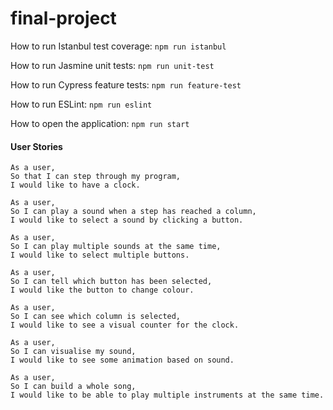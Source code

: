 # final-project

How to run Istanbul test coverage:
`npm run istanbul`

How to run Jasmine unit tests:
`npm run unit-test`

How to run Cypress feature tests:
`npm run feature-test`

How to run ESLint:
`npm run eslint`

How to open the application:
`npm run start`

#### User Stories

```
As a user,
So that I can step through my program,
I would like to have a clock.

As a user,
So I can play a sound when a step has reached a column,
I would like to select a sound by clicking a button.

As a user,
So I can play multiple sounds at the same time,
I would like to select multiple buttons.

As a user,
So I can tell which button has been selected,
I would like the button to change colour.

As a user,
So I can see which column is selected,
I would like to see a visual counter for the clock.

As a user,
So I can visualise my sound,
I would like to see some animation based on sound.

As a user,
So I can build a whole song,
I would like to be able to play multiple instruments at the same time.
```
